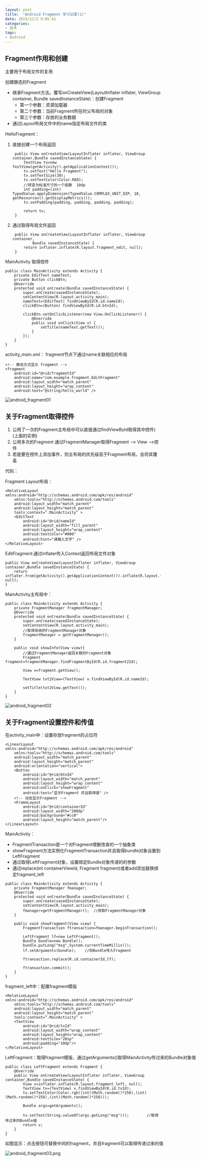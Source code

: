 ```yaml
---
layout: post
title:  "Android Fragment 学习记录(1)"
date: 2015/12/2 9:05:41 
categories:
- 技术
tags:
- Android
---
```


## Fragment作用和创建

主要用于布局文件的复用

创建静态的Fragment

- 继承Fragment方法。覆写onCreateView(LayoutInflater inflater, ViewGroup container, Bundle savedInstanceState)：创建Fragment
	- 第一个参数：资源加载器
	- 第二个参数：当前Fragment所在的父布局的对象
	- 第三个参数：存放的业务数据
- 通过Layout布局文件中的name指定布局文件的类

HelloFragment：

1. 直接创建一个布局返回

		public View onCreateView(LayoutInflater inflater, ViewGroup container,Bundle savedInstanceState) {
			TextView tv=new TextView(getActivity().getApplicationContext());
			tv.setText("Hello Fragment");
			tv.setTextSize(30);
			tv.setTextColor(Color.RED);
			//转变为标准尺寸的一个函数  10dp 
			int padding=(int) TypedValue.applyDimension(TypedValue.COMPLEX_UNIT_DIP, 10, getResources().getDisplayMetrics());
			tv.setPadding(padding, padding, padding, padding);
			
			return tv;
		}
2. 通过取得布局文件返回

		public View onCreateView(LayoutInflater inflater, ViewGroup container,
				Bundle savedInstanceState) {
			return inflater.inflate(R.layout.fragment_edit, null);
		}

MainActivity 取得控件

	public class MainActivity extends Activity {
		private EditText nameText;
		private Button clickBtn;
		@Override
		protected void onCreate(Bundle savedInstanceState) {
			super.onCreate(savedInstanceState);
			setContentView(R.layout.activity_main);
			nameText=(EditText) findViewById(R.id.nameId);
			clickBtn=(Button) findViewById(R.id.btnId);
			
			clickBtn.setOnClickListener(new View.OnClickListener() {
				@Override
				public void onClick(View v) {
					setTitle(nameText.getText());
				}
			});
		}
	}

activity_main.xml： fragment节点下通过name关联相应的布局

	<!-- 静态方式显示 fragment -->
    <fragment
        android:id="@+id/fragmentId"
        android:name="com.example.fragment.EditFragment"
        android:layout_width="match_parent"
        android:layout_height="wrap_content"
        android:text="@string/hello_world" />

![android_fragment01]({{site.baseurl}}/public/img/android_fragment01.png)


## 关于Fragment取得控件
1. 公用了一次的Fragment主布局中可以直接通过findViewById取得其中控件)(上面的实例)
2. 公用多次的Fragment 通过FragmentManager取得Fragment --> View -->控件
3. 若是要在控件上添加事件，则主布局的优先级高于Fragment布局，会将其覆盖

代码：

Fragment Layout布局：

	<RelativeLayout xmlns:android="http://schemas.android.com/apk/res/android"
	    xmlns:tools="http://schemas.android.com/tools"
	    android:layout_width="match_parent"
	    android:layout_height="match_parent"
	    tools:context=".MainActivity" >
	    <EditText
	        android:id="@+id/nameId"
	        android:layout_width="fill_parent"
	        android:layout_height="wrap_content"
	        android:textColor="#000"
	        android:hint="请输入文字" />
	</RelativeLayout>

EditFragment:通过inflater传入Context返回布局文件对象

	public View onCreateView(LayoutInflater inflater, ViewGroup container,Bundle savedInstanceState) {
		return inflater.from(getActivity().getApplicationContext()).inflate(R.layout.fragment_edit, null);
	}

MainActivity主布局中：

	public class MainActivity extends Activity {
		private FragmentManager fragmentManager;
		@Override
		protected void onCreate(Bundle savedInstanceState) {
			super.onCreate(savedInstanceState);
			setContentView(R.layout.activity_main);
			//取得系统的FragmentManager对象
			fragmentManager = getFragmentManager();		
		}

		public void showInfo(View view){
			//通过FragmentManager返回关联的Fragment对象
			Fragment fragment=fragmentManager.findFragmentById(R.id.fragment2Id);
			
			View v=fragment.getView();
			
			TextView txt2View=(TextView) v.findViewById(R.id.nameId);
			
			setTitle(txt2View.getText());
		}
	}

![android_fragment02]({{site.baseurl}}/public/img/android_fragment02.png) 

## 关于Fragment设置控件和传值

在activity_main中：设置存放fragment的占位符

	<LinearLayout xmlns:android="http://schemas.android.com/apk/res/android"
	    xmlns:tools="http://schemas.android.com/tools"
	    android:layout_width="match_parent"
	    android:layout_height="match_parent"
	    android:orientation="vertical">
	    <Button
	        android:id="@+id/btnId"
	        android:layout_width="match_parent"
	        android:layout_height="wrap_content"
	        android:onClick="showFragment"
	        android:text="显示Fragment 并且取得值" />
		<!-- 动态显示Fragment -->
	    <FrameLayout 
	        android:id="@+id/containerId"
	        android:layout_width="200dp"
	        android:background="#cc0"
	        android:layout_height="match_parent"/>
	</LinearLayout>

MainActivity：

- FragmentTransaction是一个对Fragment增删改查的一个抽象类
- showFragment方法实例化FragmentTransaction并且取得bundle对象设置到LeftFragment
- 通过取得LeftFragment对象，设置绑定Bundle对象传递的的参数
- 通过replace(int containerViewId, Fragment fragment)或者add添加替换绑定fragment_left

<nobr/>
	
	public class MainActivity extends Activity {
		private FragmentManager fmanager;
		@Override
		protected void onCreate(Bundle savedInstanceState) {
			super.onCreate(savedInstanceState);
			setContentView(R.layout.activity_main);
			fmanager=getFragmentManager();	//获取FragmentManager对象
		}
		
		public void showFragment(View view) {
			FragmentTransaction ftransaction=fmanager.beginTransaction();
			
			LeftFragment lf=new LeftFragment();
			Bundle bundle=new Bundle();
			bundle.putLong("msg",System.currentTimeMillis());
			lf.setArguments(bundle);	//将Bundle传入Fragment
			
			ftransaction.replace(R.id.containerId,lf);
			
			ftransaction.commit();
		}
	}

fragment_left中：配置fragment模版

	<RelativeLayout xmlns:android="http://schemas.android.com/apk/res/android"
	    xmlns:tools="http://schemas.android.com/tools"
	    android:layout_width="match_parent"
	    android:layout_height="match_parent"
	    tools:context=".MainActivity" >
	    <TextView
	        android:id="@+id/txId"
	        android:layout_width="wrap_content"
	        android:layout_height="wrap_content"
	        android:textSize="20sp"
	        android:padding="10dp"/>
	</RelativeLayout>

LeftFragment：取得fragment模版，通过getArguments()取得MainActivity传过来的Bundle对象值

	public class LeftFragment extends Fragment {
		@Override
		public View onCreateView(LayoutInflater inflater, ViewGroup container,Bundle savedInstanceState) {
			View v=inflater.inflate(R.layout.fragment_left, null);
			TextView tv=(TextView) v.findViewById(R.id.txId);
			tv.setTextColor(Color.rgb((int)(Math.random()*256),(int)(Math.random()*256),(int)(Math.random()*256)));
			
			Bundle args=getArguments();
			
			tv.setText(String.valueOf(args.getLong("msg")));		//取得传过来的Bundle值
			return v;
		}
	}

如图显示：点击按钮可替换中间的fragment，并且fragment可以取得传递过来的值

![android_fragment03.png]({{site.baseurl}}/public/img/android_fragment03.png)





